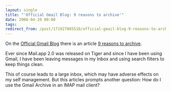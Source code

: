 ```yaml
---
layout: single
title: "'Official Gmail Blog: 9 reasons to archive'"
date: 2008-04-20 00:00
tags:
redirect_from: /post/171927085510/official-gmail-blog-9-reasons-to-archive
---
```

On the [Official Gmail Blog](http://gmailblog.blogspot.com/) there is an article [9 reasons to archive](http://gmailblog.blogspot.com/2008/04/9-reasons-to-archive.html).

Ever since Mail.app 2.0 was released on Tiger and since I have been using Gmail, I have been leaving messages in my Inbox and using search filters to keep things clean.

This of course leads to a large inbox, which may have adverse effects on my self management. But this articles prompts another question: How do I use the Gmail Archive in an IMAP mail client?
